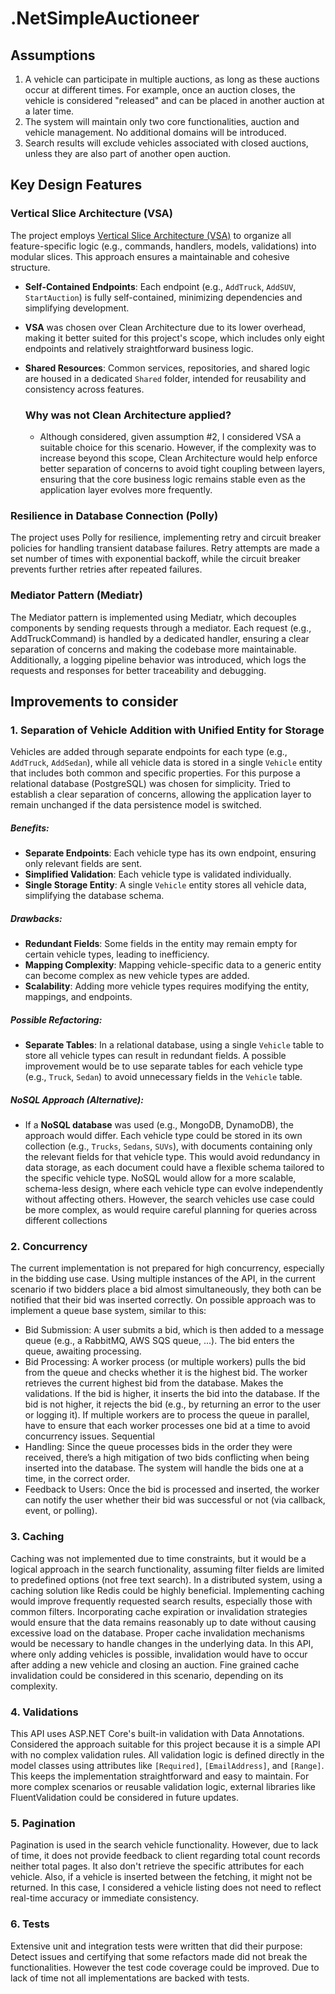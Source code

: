 # .NetSimpleAuctioneer

## Assumptions
1. A vehicle can participate in multiple auctions, as long as these auctions occur at different times. For example, once an auction closes, the vehicle is considered "released" and can be placed in another auction at a later time.
2. The system will maintain only two core functionalities, auction and vehicle management. No additional domains will be introduced.
3. Search results will exclude vehicles associated with closed auctions, unless they are also part of another open auction.

## Key Design Features ##

### Vertical Slice Architecture (VSA)
The project employs [Vertical Slice Architecture (VSA)](https://www.milanjovanovic.tech/blog/vertical-slice-architecture) to organize all feature-specific logic (e.g., commands, handlers, models, validations) into modular slices. This approach ensures a maintainable and cohesive structure.

- **Self-Contained Endpoints**: Each endpoint (e.g., `AddTruck`, `AddSUV`, `StartAuction`) is fully self-contained, minimizing dependencies and simplifying development.
- **VSA** was chosen over Clean Architecture due to its lower overhead, making it better suited for this project's scope, which includes only eight endpoints and relatively straightforward business logic.
- **Shared Resources**: Common services, repositories, and shared logic are housed in a dedicated `Shared` folder, intended for reusability and consistency across features.

  ### Why was not Clean Architecture applied? ###
  - Although considered, given assumption #2, I considered VSA a suitable choice for this scenario. However, if the complexity was to increase beyond this scope, Clean Architecture would help enforce better separation of concerns to avoid tight coupling between layers, ensuring that the core business logic remains stable even as the application layer evolves more frequently.

### Resilience in Database Connection (Polly)
The project uses Polly for resilience, implementing retry and circuit breaker policies for handling transient database failures. Retry attempts are made a set number of times with exponential backoff, while the circuit breaker prevents further retries after repeated failures.

### Mediator Pattern (Mediatr)
The Mediator pattern is implemented using Mediatr, which decouples components by sending requests through a mediator. Each request (e.g., AddTruckCommand) is handled by a dedicated handler, ensuring a clear separation of concerns and making the codebase more maintainable.
Additionally, a logging pipeline behavior was introduced, which logs the requests and responses for better traceability and debugging.


## Improvements to consider

### **1. Separation of Vehicle Addition with Unified Entity for Storage**
Vehicles are added through separate endpoints for each type (e.g., `AddTruck`, `AddSedan`), while all vehicle data is stored in a single `Vehicle` entity that includes both common and specific properties. 
For this purpose a relational database (PostgreSQL) was chosen for simplicity. Tried to establish a clear separation of concerns, allowing the application layer to remain unchanged if the data persistence model is switched.

  ##### Benefits:
  - **Separate Endpoints**: Each vehicle type has its own endpoint, ensuring only relevant fields are sent.
  - **Simplified Validation**: Each vehicle type is validated individually.
  - **Single Storage Entity**: A single `Vehicle` entity stores all vehicle data, simplifying the database schema.
  
  ##### Drawbacks:
  - **Redundant Fields**: Some fields in the entity may remain empty for certain vehicle types, leading to inefficiency.
  - **Mapping Complexity**: Mapping vehicle-specific data to a generic entity can become complex as new vehicle types are added.
  - **Scalability**: Adding more vehicle types requires modifying the entity, mappings, and endpoints.
  
  ##### Possible Refactoring:
  - **Separate Tables**: In a relational database, using a single `Vehicle` table to store all vehicle types can result in redundant fields. A possible improvement would be to use separate tables for each vehicle type (e.g., `Truck`, `Sedan`) to avoid unnecessary fields in the `Vehicle` table.
  
  ##### NoSQL Approach (Alternative):
  - If a **NoSQL database** was used (e.g., MongoDB, DynamoDB), the approach would differ. Each vehicle type could be stored in its own collection (e.g., `Trucks`, `Sedans`, `SUVs`), with documents containing only the relevant fields for that vehicle type. This would avoid redundancy in data storage, as each document could have a flexible schema tailored to the specific vehicle type. NoSQL would allow for a more scalable, schema-less design, where each vehicle type can evolve independently without affecting others. However, the search vehicles use case could be more complex, as would require careful planning for queries across different collections

### **2. Concurrency**
The current implementation is not prepared for high concurrency, especially in the bidding use case. Using multiple instances of the API, in the current scenario if two bidders place a bid almost simultaneously, they both can be notified that their bid was inserted correctly. On possible approach was to implement a queue base system, similar to this:
  
  - Bid Submission:
    A user submits a bid, which is then added to a message queue (e.g., a RabbitMQ, AWS SQS queue, ...). The bid enters the queue, awaiting processing. 
  - Bid Processing:
    A worker process (or multiple workers) pulls the bid from the queue and checks whether it is the highest bid. The worker retrieves the current highest bid from the database. Makes the validations. If the bid is higher, it inserts the bid into the database. If the bid is not higher, it rejects the      bid (e.g., by returning an error to the user or logging it). If multiple workers are to process the queue in parallel, have to ensure that each worker processes one bid at a time to avoid concurrency issues.
    Sequential
  - Handling: Since the queue processes bids in the order they were received, there’s a high mitigation of two bids conflicting when being inserted into the database. The system will handle the bids one at a time, in the correct order.
  - Feedback to Users: Once the bid is processed and inserted, the worker can notify the user whether their bid was successful or not (via callback, event, or polling).

### **3. Caching**
Caching was not implemented due to time constraints, but it would be a logical approach in the search functionality, assuming filter fields are limited to predefined options (not free text search). In a distributed system, using a caching solution like Redis could be highly beneficial.
Implementing caching would improve frequently requested search results, especially those with common filters. 
Incorporating cache expiration or invalidation strategies would ensure that the data remains reasonably up to date without causing excessive load on the database. Proper cache invalidation mechanisms would be necessary to handle changes in the underlying data. In this API, where only adding vehicles is possible, invalidation would have to occur after adding a new vehicle and closing an auction. Fine grained cache invalidation could be considered in this scenario, depending on its complexity.

### **4. Validations**
This API uses ASP.NET Core's built-in validation with Data Annotations. Considered the approach suitable for this project because it is a simple API with no complex validation rules. 
All validation logic is defined directly in the model classes using attributes like `[Required]`, `[EmailAddress]`, and `[Range]`. This keeps the implementation straightforward and easy to maintain.
For more complex scenarios or reusable validation logic, external libraries like FluentValidation could be considered in future updates.

### **5. Pagination**
Pagination is used in the search vehicle functionality. However, due to lack of time, it does not provide feedback to client regarding total count records neither total pages. It also don't retrieve the specific attributes for each vehicle.
Also, if a vehicle is inserted between the fetching, it might not be returned. In this case, I considered a vehicle listing does not need to reflect real-time accuracy or immediate consistency.

### **6. Tests**
Extensive unit and integration tests were written that did their purpose: Detect issues and certifying that some refactors made did not break the functionalities. However the test code coverage could be improved. Due to lack of time not all implementations are backed with tests.



